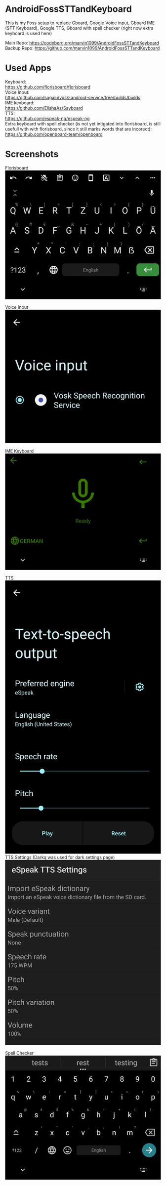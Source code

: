 # AndroidFossSTTandKeyboard

This is my Foss setup to replace Gboard, Google Voice input, Gboard IME (STT Keyboard), Google TTS, Gboard with spell checker (right now extra keyboard is used here)

Main Repo: https://codeberg.org/marvin1099/AndroidFossSTTandKeyboard  
Backup Repo: https://github.com/marvin1099/AndroidFossSTTandKeyboard

# Used Apps
Keyboard:  
https://github.com/florisboard/florisboard  
Voice Input:  
https://github.com/sogaiu/vosk-android-service/tree/builds/builds  
IME keyboard:  
https://github.com/ElishaAz/Sayboard   
TTS:  
https://github.com/espeak-ng/espeak-ng  
Extra keyboard with spell checker (is not yet intigated into florisboard, is still usefull with with florisboard, since it still marks words that are incorect):  
https://github.com/openboard-team/openboard  

# Screenshots
Florisboard  
![Key](Florisboard.png) 

Voice Input  
![Voi](Voice-Input.png)  

IME Keyboard  
![IME](IME-Keyboard.png)

TTS  
![Esp](Espeak.png)  
TTS Settings (Darkq was used for dark settings page)  
![Ess](Espeak-Settings.png)

Spell Checker  
![OB](Openboard.png)

